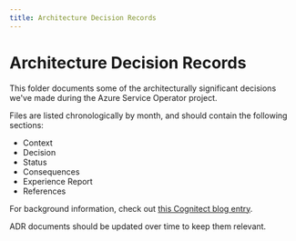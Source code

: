 ```yaml
---
title: Architecture Decision Records
---
```



# Architecture Decision Records

This folder documents some of the architecturally significant decisions we've made during the Azure Service Operator project.

Files are listed chronologically by month, and should contain the following sections:

* Context
* Decision
* Status
* Consequences
* Experience Report
* References

For background information, check out [this Cognitect blog entry](https://www.cognitect.com/blog/2011/11/15/documenting-architecture-decisions).

ADR documents should be updated over time to keep them relevant. 

